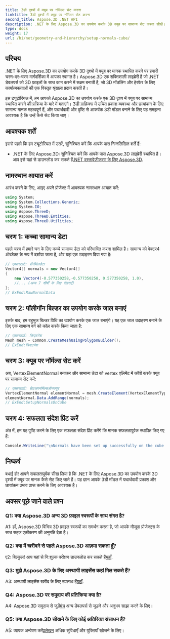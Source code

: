 ```yaml
---
title: 3डी दृश्यों में क्यूब पर नॉर्मल्स सेट करना
linktitle: 3डी दृश्यों में क्यूब पर नॉर्मल्स सेट करना
second_title: Aspose.3D .NET API
description: .NET के लिए Aspose.3D का उपयोग करके 3D क्यूब पर सामान्य सेट करना सीखें। इस चरण-दर-चरण मार्गदर्शिका के साथ अपने 3डी मॉडलिंग कौशल को बढ़ाएं।
type: docs
weight: 17
url: /hi/net/geometry-and-hierarchy/setup-normals-cube/
---
```

## परिचय

.NET के लिए Aspose.3D का उपयोग करके 3D दृश्यों में क्यूब पर मानक स्थापित करने पर हमारी चरण-दर-चरण मार्गदर्शिका में आपका स्वागत है। Aspose.3D एक शक्तिशाली लाइब्रेरी है जो .NET डेवलपर्स को 3D फ़ाइलों के साथ काम करने में सक्षम बनाती है, जो 3D मॉडलिंग और हेरफेर के लिए कार्यात्मकताओं की एक विस्तृत श्रृंखला प्रदान करती है।

इस ट्यूटोरियल में, हम आपको Aspose.3D का उपयोग करके एक 3D दृश्य में क्यूब पर सामान्य स्थापित करने की प्रक्रिया के बारे में बताएंगे। 3डी ग्राफ़िक्स में उचित प्रकाश व्यवस्था और छायांकन के लिए सामान्य मानक महत्वपूर्ण हैं, और यथार्थवादी और दृष्टि से आकर्षक 3डी मॉडल बनाने के लिए यह समझना आवश्यक है कि उन्हें कैसे सेट किया जाए।

## आवश्यक शर्तें

इससे पहले कि हम ट्यूटोरियल में उतरें, सुनिश्चित करें कि आपके पास निम्नलिखित शर्तें हैं:

-  .NET के लिए Aspose.3D: सुनिश्चित करें कि आपके पास Aspose.3D लाइब्रेरी स्थापित है। आप इसे यहां से डाउनलोड कर सकते हैं[.NET दस्तावेज़ीकरण के लिए Aspose.3D](https://reference.aspose.com/3d/net/).

## नामस्थान आयात करें

आरंभ करने के लिए, आइए अपने प्रोजेक्ट में आवश्यक नामस्थान आयात करें:

```csharp
using System;
using System.Collections.Generic;
using System.IO;
using Aspose.ThreeD;
using Aspose.ThreeD.Entities;
using Aspose.ThreeD.Utilities;
```

## चरण 1: कच्चा सामान्य डेटा

पहले चरण में हमारे घन के लिए कच्चे सामान्य डेटा को परिभाषित करना शामिल है। सामान्य को वेक्टर4 ऑब्जेक्ट के रूप में दर्शाया जाता है, और यहां एक उदाहरण दिया गया है:

```csharp
// एक्सस्टार्ट: रॉनॉर्मलडेटा
Vector4[] normals = new Vector4[]
{
    new Vector4(-0.577350258,-0.577350258, 0.577350258, 1.0),
    //... (अन्य 7 शीर्षों के लिए दोहराएँ)
};
// ExEnd:RawNormalData
```

## चरण 2: पॉलीगॉन बिल्डर का उपयोग करके जाल बनाएं

इसके बाद, हम बहुभुज बिल्डर विधि का उपयोग करके एक जाल बनाएंगे। यह एक जाल उदाहरण बनाने के लिए एक सामान्य वर्ग को कॉल करके किया जाता है:

```csharp
// एक्सस्टार्ट: क्रिएटमेश
Mesh mesh = Common.CreateMeshUsingPolygonBuilder();
// ExEnd:क्रिएटमेश
```

## चरण 3: क्यूब पर नॉर्मल्स सेट करें

अब, VertexElementNormal बनाकर और सामान्य डेटा को vertex एलिमेंट में कॉपी करके क्यूब पर सामान्य सेट करें:

```csharp
// एक्सस्टार्ट: सेटअपनॉर्मल्सऑनक्यूब
VertexElementNormal elementNormal = mesh.CreateElement(VertexElementType.Normal, MappingMode.ControlPoint, ReferenceMode.Direct) as VertexElementNormal;
elementNormal.Data.AddRange(normals);
// ExEnd:SetupNormalsOnCube
```

## चरण 4: सफलता संदेश प्रिंट करें

अंत में, हम यह पुष्टि करने के लिए एक सफलता संदेश प्रिंट करेंगे कि मानक सफलतापूर्वक स्थापित किए गए हैं:

```csharp
Console.WriteLine("\nNormals have been set up successfully on the cube.");
```

## निष्कर्ष

बधाई हो! आपने सफलतापूर्वक सीख लिया है कि .NET के लिए Aspose.3D का उपयोग करके 3D दृश्यों में क्यूब पर मानक कैसे सेट किए जाते हैं। यह ज्ञान आपके 3डी मॉडल में यथार्थवादी प्रकाश और छायांकन प्रभाव प्राप्त करने के लिए आवश्यक है।

## अक्सर पूछे जाने वाले प्रश्न

### Q1: क्या Aspose.3D अन्य 3D फ़ाइल स्वरूपों के साथ संगत है?

A1: हाँ, Aspose.3D विभिन्न 3D फ़ाइल स्वरूपों का समर्थन करता है, जो आपके मौजूदा प्रोजेक्ट्स के साथ सहज एकीकरण की अनुमति देता है।

### Q2: क्या मैं खरीदने से पहले Aspose.3D आज़मा सकता हूँ?

ए2: बिल्कुल! आप यहां से नि:शुल्क परीक्षण डाउनलोड कर सकते हैं[यहाँ](https://releases.aspose.com/).

### Q3: मुझे Aspose.3D के लिए अस्थायी लाइसेंस कहां मिल सकते हैं?

 A3: अस्थायी लाइसेंस खरीद के लिए उपलब्ध हैं[यहाँ](https://purchase.aspose.com/temporary-license/).

### Q4: Aspose.3D पर समुदाय की प्रतिक्रिया क्या है?

 A4: Aspose.3D समुदाय से जुड़ें[मंच](https://forum.aspose.com/c/3d/18) अन्य डेवलपर्स से जुड़ने और अनुभव साझा करने के लिए।

### Q5: क्या Aspose.3D सीखने के लिए कोई अतिरिक्त संसाधन हैं?

 A5: व्यापक अन्वेषण करें[प्रलेखन](https://reference.aspose.com/3d/net/) अधिक सुविधाएँ और युक्तियाँ खोजने के लिए।